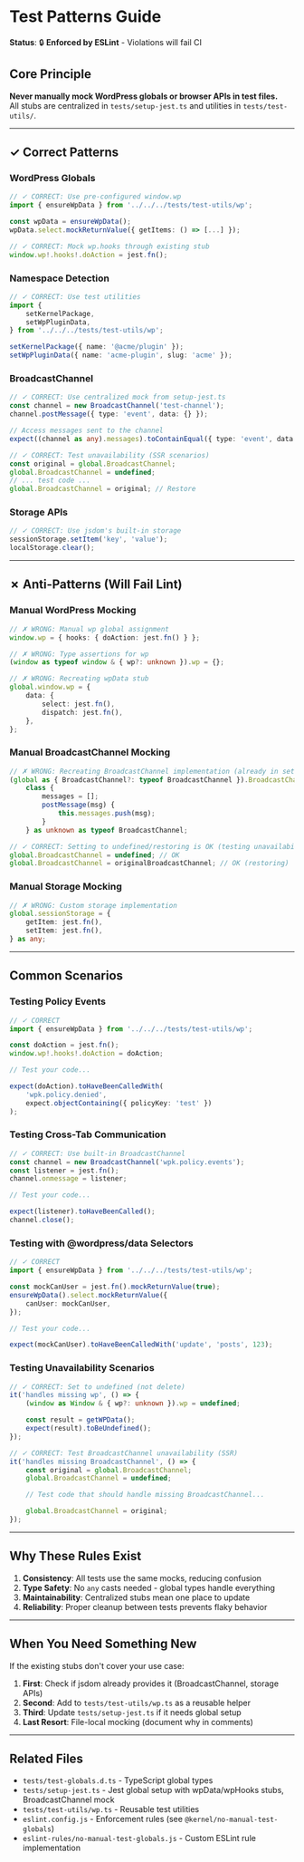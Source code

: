 # Test Patterns Guide

**Status**: 🔒 **Enforced by ESLint** - Violations will fail CI

## Core Principle

**Never manually mock WordPress globals or browser APIs in test files.**  
All stubs are centralized in `tests/setup-jest.ts` and utilities in `tests/test-utils/`.

---

## ✓ Correct Patterns

### WordPress Globals

```typescript
// ✓ CORRECT: Use pre-configured window.wp
import { ensureWpData } from '../../../tests/test-utils/wp';

const wpData = ensureWpData();
wpData.select.mockReturnValue({ getItems: () => [...] });
```

```typescript
// ✓ CORRECT: Mock wp.hooks through existing stub
window.wp!.hooks!.doAction = jest.fn();
```

### Namespace Detection

```typescript
// ✓ CORRECT: Use test utilities
import {
	setKernelPackage,
	setWpPluginData,
} from '../../../tests/test-utils/wp';

setKernelPackage({ name: '@acme/plugin' });
setWpPluginData({ name: 'acme-plugin', slug: 'acme' });
```

### BroadcastChannel

```typescript
// ✓ CORRECT: Use centralized mock from setup-jest.ts
const channel = new BroadcastChannel('test-channel');
channel.postMessage({ type: 'event', data: {} });

// Access messages sent to the channel
expect((channel as any).messages).toContainEqual({ type: 'event', data: {} });
```

```typescript
// ✓ CORRECT: Test unavailability (SSR scenarios)
const original = global.BroadcastChannel;
global.BroadcastChannel = undefined;
// ... test code ...
global.BroadcastChannel = original; // Restore
```

### Storage APIs

```typescript
// ✓ CORRECT: Use jsdom's built-in storage
sessionStorage.setItem('key', 'value');
localStorage.clear();
```

---

## ✗ Anti-Patterns (Will Fail Lint)

### Manual WordPress Mocking

```typescript
// ✗ WRONG: Manual wp global assignment
window.wp = { hooks: { doAction: jest.fn() } };

// ✗ WRONG: Type assertions for wp
(window as typeof window & { wp?: unknown }).wp = {};

// ✗ WRONG: Recreating wpData stub
global.window.wp = {
	data: {
		select: jest.fn(),
		dispatch: jest.fn(),
	},
};
```

### Manual BroadcastChannel Mocking

```typescript
// ✗ WRONG: Recreating BroadcastChannel implementation (already in setup-jest.ts)
(global as { BroadcastChannel?: typeof BroadcastChannel }).BroadcastChannel =
	class {
		messages = [];
		postMessage(msg) {
			this.messages.push(msg);
		}
	} as unknown as typeof BroadcastChannel;

// ✓ CORRECT: Setting to undefined/restoring is OK (testing unavailability)
global.BroadcastChannel = undefined; // OK
global.BroadcastChannel = originalBroadcastChannel; // OK (restoring)
```

### Manual Storage Mocking

```typescript
// ✗ WRONG: Custom storage implementation
global.sessionStorage = {
	getItem: jest.fn(),
	setItem: jest.fn(),
} as any;
```

---

## Common Scenarios

### Testing Policy Events

```typescript
// ✓ CORRECT
import { ensureWpData } from '../../../tests/test-utils/wp';

const doAction = jest.fn();
window.wp!.hooks!.doAction = doAction;

// Test your code...

expect(doAction).toHaveBeenCalledWith(
	'wpk.policy.denied',
	expect.objectContaining({ policyKey: 'test' })
);
```

### Testing Cross-Tab Communication

```typescript
// ✓ CORRECT: Use built-in BroadcastChannel
const channel = new BroadcastChannel('wpk.policy.events');
const listener = jest.fn();
channel.onmessage = listener;

// Test your code...

expect(listener).toHaveBeenCalled();
channel.close();
```

### Testing with @wordpress/data Selectors

```typescript
// ✓ CORRECT
import { ensureWpData } from '../../../tests/test-utils/wp';

const mockCanUser = jest.fn().mockReturnValue(true);
ensureWpData().select.mockReturnValue({
	canUser: mockCanUser,
});

// Test your code...

expect(mockCanUser).toHaveBeenCalledWith('update', 'posts', 123);
```

### Testing Unavailability Scenarios

```typescript
// ✓ CORRECT: Set to undefined (not delete)
it('handles missing wp', () => {
	(window as Window & { wp?: unknown }).wp = undefined;

	const result = getWPData();
	expect(result).toBeUndefined();
});

// ✓ CORRECT: Test BroadcastChannel unavailability (SSR)
it('handles missing BroadcastChannel', () => {
	const original = global.BroadcastChannel;
	global.BroadcastChannel = undefined;

	// Test code that should handle missing BroadcastChannel...

	global.BroadcastChannel = original;
});
```

---

## Why These Rules Exist

1. **Consistency**: All tests use the same mocks, reducing confusion
2. **Type Safety**: No `any` casts needed - global types handle everything
3. **Maintainability**: Centralized stubs mean one place to update
4. **Reliability**: Proper cleanup between tests prevents flaky behavior

---

## When You Need Something New

If the existing stubs don't cover your use case:

1. **First**: Check if jsdom already provides it (BroadcastChannel, storage APIs)
2. **Second**: Add to `tests/test-utils/wp.ts` as a reusable helper
3. **Third**: Update `tests/setup-jest.ts` if it needs global setup
4. **Last Resort**: File-local mocking (document why in comments)

---

## Related Files

- `tests/test-globals.d.ts` - TypeScript global types
- `tests/setup-jest.ts` - Jest global setup with wpData/wpHooks stubs, BroadcastChannel mock
- `tests/test-utils/wp.ts` - Reusable test utilities
- `eslint.config.js` - Enforcement rules (see `@kernel/no-manual-test-globals`)
- `eslint-rules/no-manual-test-globals.js` - Custom ESLint rule implementation
